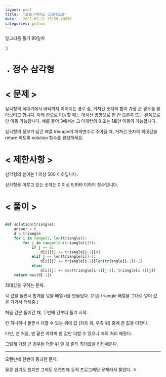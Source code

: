 ```yaml
---
layout: post
title:  "프로그래머스 코딩테스트"
date:   2021-03-21 23:59 +0530
categories: python
---
```


알고리즘 풀기 89일차

:)

- # 정수 삼각형

# < 문제 >

삼각형의 꼭대기에서 바닥까지 이어지는 경로 중, 거쳐간 숫자의 합이 가장 큰 경우를 찾아보려고 합니다. 아래 칸으로 이동할 때는 대각선 방향으로 한 칸 오른쪽 또는 왼쪽으로만 이동 가능합니다. 예를 들어 3에서는 그 아래칸의 8 또는 1로만 이동이 가능합니다.

삼각형의 정보가 담긴 배열 triangle이 매개변수로 주어질 때, 거쳐간 숫자의 최댓값을 return 하도록 solution 함수를 완성하세요.

# < 제한사항 >

삼각형의 높이는 1 이상 500 이하입니다.

삼각형을 이루고 있는 숫자는 0 이상 9,999 이하의 정수입니다.

# < 풀이 >

```python

def solution(triangle):
    answer = 0
    d = triangle
    for i in range(1, len(triangle)):
        for j in range(len(triangle[i])):
            if j == 0:
                d[i][j] += triangle[i-1][0]
            elif j == len(triangle[i])-1:
                d[i][j] += triangle[i-1][len(triangle[i-1])-1]
            else:
                d[i][j] += max(triangle[i-1][j-1], triangle[i-1][j])
    return max(d[-1])

```

최대값을 구하는 문제.

각 값을 돌면서 합계를 넣을 배열 d를 만들었다. (기존 triangle 배열을 그대로 넣어 값을 거기서 더해줌.)

처음 값은 들어간 채, 두번째 칸부터 돌기 시작.

칸 하나하나 돌면서 더할 수 있는 위에 값 (좌측 위, 우측 위) 중에 큰 값을 더한다. 

다만, 맨 처음, 맨 끝은 어차피 한 값만 더할 수 있으니 예외 처리 해줬다.

그렇게 가장 큰 경우들 더한 뒤 맨 뒷 줄의 최대값을 리턴해준다.

---

오랜만에 한번에 통과한 문제. 

물론 쉽기도 했지만 그래도 오랜만에 동적 프로그래밍 문제라서 쫄았다..ㅎ

